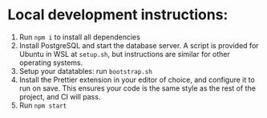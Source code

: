 # Local development instructions:

1. Run `npm i` to install all dependencies
2. Install PostgreSQL and start the database server. A script is provided for Ubuntu in WSL at `setup.sh`, but instructions are similar for other operating systems.
3. Setup your datatables: run `bootstrap.sh`
4. Install the Prettier extension in your editor of choice, and configure it to run on save. This ensures your code is the same style as the rest of the project, and CI will pass.
5. Run `npm start`

